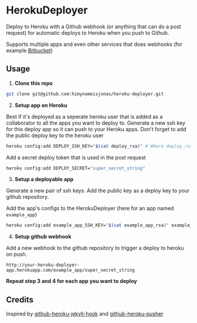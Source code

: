 HerokuDeployer
===============

Deploy to Heroku with a Github webhook (or anything that can do a post request) for automatic deploys to Heroku when you push to Github.

Supports multiple apps and even other services that does webhooks (for example [Bitbucket](https://confluence.atlassian.com/display/BITBUCKET/POST+hook+management))

## Usage
1. **Clone this repo**

  ```bash
  git clone git@github.com:himynameisjonas/heroku-deployer.git
  ```

2. **Setup app on Heroku**

  Best if it's deployed as a seperate heroku user that is added as a collaborator to all the apps you want to deploy to.
  Generate a new ssh key for this deploy app so it can push to your Heroku apps. Don't forget to add the public deploy key to the heroku user

  ```bash
  heroku config:add DEPLOY_SSH_KEY="$(cat deploy_rsa)" # Where deploy_rsa is your new private ssh key
  ```

  Add a secret deploy token that is used in the post request

  ```bash
  heroku config:add DEPLOY_SECRET="super_secret_string"
  ```

3. **Setup a deployable app**

  Generate a new pair of ssh keys. Add the public key as a deploy key to your github repository.

  Add the app's configs to the HerokuDeployer (here for an app named `example_app`)
  ```bash
  heroku config:add example_app_SSH_KEY="$(cat example_app_rsa)" example_app_GIT_REPO=ssh://git@github.com/himynameisjonas/example_app.git example_app_HEROKU_REPO=git@heroku.com:example_app.git
  ```

4. **Setup github webhook**

  Add a new webhook to the github repository to trigger a deploy to heroku on push.
  ```
  http://your-heroku-deployer-app.herokuapp.com/example_app/super_secret_string
  ```

**Repeat step 3 and 4 for each app you want to deploy**

## Credits
Inspired by [github-heroku-jekyll-hook](https://github.com/dommmel/github-heroku-jekyll-hook) and [github-heroku-pusher](https://github.com/himynameisjonas/github-heroku-pusher)
